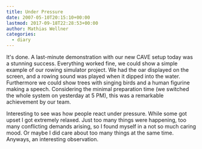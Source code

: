 ```yaml
---
title: Under Pressure
date: 2007-05-10T20:15:10+00:00
lastmod: 2017-09-18T22:28:53+00:00
author: Mathias Wellner
categories:
  - diary
---
```

It's done. A last-minute demonstration with our new CAVE setup today was a stunning success. Everything worked fine, we could show a simple example of our rowing simulator project. We had the oar displayed on the screen, and a rowing sound was played when it dipped into the water. Furthermore we could show trees with singing birds and a human figurine making a speech. Considering the minimal preparation time (we switched the whole system on yesterday at 5 PM), this was a remarkable achievement by our team.

Interesting to see was how people react under pressure. While some got upset I got extremely relaxed. Just too many things were happening, too many conflicting demands arising, so I found myself in a not so much caring mood. Or maybe I did care about too many things at the same time. Anyways, an interesting observation.